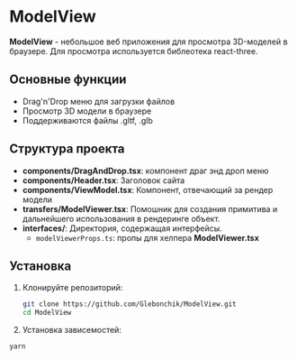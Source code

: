 # ModelView

**ModelView** - небольшое веб приложения для просмотра 3D-моделей в браузере. Для просмотра используется библеотека react-three. 

## Основные функции
- Drag'n'Drop меню для загрузки файлов
- Просмотр 3D модели в браузере
- Поддерживаются файлы .gltf, .glb


## Структура проекта

- **components/DragAndDrop.tsx**: компонент драг энд дроп меню
- **components/Header.tsx**: Заголовок сайта
- **components/ViewModel.tsx**: Компонент, отвечающий за рендер модели
- **transfers/ModelViewer.tsx**: Помошник для создания примитива и дальнейшего использования в рендеринге объект.
- **interfaces/**: Директория, содержащая интерфейсы.
  - `modelViewerProps.ts`: пропы для хелпера **ModelViewer.tsx**

## Установка

1. Клонируйте репозиторий:
   ```bash
   git clone https://github.com/Glebonchik/ModelView.git
   cd ModelView

2. Установка зависемостей:
  ```bash
  yarn
